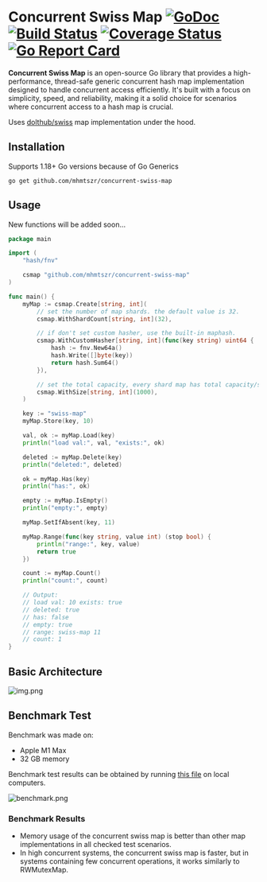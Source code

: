 # Concurrent Swiss Map [![GoDoc][doc-img]][doc] [![Build Status][ci-img]][ci] [![Coverage Status][cov-img]][cov] [![Go Report Card][go-report-img]][go-report]

**Concurrent Swiss Map** is an open-source Go library that provides a high-performance, thread-safe generic concurrent hash map implementation designed to handle concurrent access efficiently. It's built with a focus on simplicity, speed, and reliability, making it a solid choice for scenarios where concurrent access to a hash map is crucial.

Uses [dolthub/swiss](https://github.com/dolthub/swiss) map implementation under the hood.

## Installation

Supports 1.18+ Go versions because of Go Generics

```
go get github.com/mhmtszr/concurrent-swiss-map
```

## Usage

New functions will be added soon...

```go
package main

import (
	"hash/fnv"

	csmap "github.com/mhmtszr/concurrent-swiss-map"
)

func main() {
	myMap := csmap.Create[string, int](
		// set the number of map shards. the default value is 32.
		csmap.WithShardCount[string, int](32),

		// if don't set custom hasher, use the built-in maphash.
		csmap.WithCustomHasher[string, int](func(key string) uint64 {
			hash := fnv.New64a()
			hash.Write([]byte(key))
			return hash.Sum64()
		}),

		// set the total capacity, every shard map has total capacity/shard count capacity. the default value is 0.
		csmap.WithSize[string, int](1000),
	)

	key := "swiss-map"
	myMap.Store(key, 10)

	val, ok := myMap.Load(key)
	println("load val:", val, "exists:", ok)

	deleted := myMap.Delete(key)
	println("deleted:", deleted)

	ok = myMap.Has(key)
	println("has:", ok)

	empty := myMap.IsEmpty()
	println("empty:", empty)

	myMap.SetIfAbsent(key, 11)

	myMap.Range(func(key string, value int) (stop bool) {
		println("range:", key, value)
		return true
	})

	count := myMap.Count()
	println("count:", count)

	// Output:
	// load val: 10 exists: true
	// deleted: true
	// has: false
	// empty: true
	// range: swiss-map 11
	// count: 1
}
```

## Basic Architecture
![img.png](img.png)

## Benchmark Test
Benchmark was made on:
- Apple M1 Max
- 32 GB memory

Benchmark test results can be obtained by running [this file](concurrent_swiss_map_benchmark_test.go) on local computers.

![benchmark.png](benchmark.png)

### Benchmark Results

- Memory usage of the concurrent swiss map is better than other map implementations in all checked test scenarios.
- In high concurrent systems, the concurrent swiss map is faster, but in systems containing few concurrent operations, it works similarly to RWMutexMap.

[doc-img]: https://godoc.org/github.com/mhmtszr/concurrent-swiss-map?status.svg
[doc]: https://godoc.org/github.com/mhmtszr/concurrent-swiss-map
[ci-img]: https://github.com/mhmtszr/concurrent-swiss-map/actions/workflows/build-test.yml/badge.svg
[ci]: https://github.com/mhmtszr/concurrent-swiss-map/actions/workflows/build-test.yml
[cov-img]: https://codecov.io/gh/mhmtszr/concurrent-swiss-map/branch/master/graph/badge.svg
[cov]: https://codecov.io/gh/mhmtszr/concurrent-swiss-map
[go-report-img]: https://goreportcard.com/badge/github.com/mhmtszr/concurrent-swiss-map
[go-report]: https://goreportcard.com/report/github.com/mhmtszr/concurrent-swiss-map
